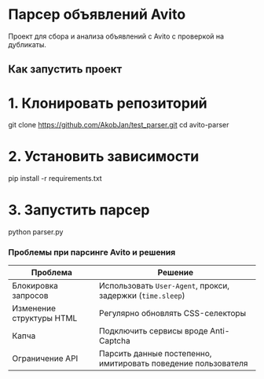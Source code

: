 # Парсер объявлений Avito
Проект для сбора и анализа объявлений с Avito с проверкой на дубликаты.

## **Как запустить проект**
# 1. Клонировать репозиторий
git clone https://github.com/AkobJan/test_parser.git
cd avito-parser

# 2. Установить зависимости
pip install -r requirements.txt

# 3. Запустить парсер
python parser.py

### **Проблемы при парсинге Avito и решения**
| Проблема | Решение |
|----------|---------|
| Блокировка запросов | Использовать `User-Agent`, прокси, задержки (`time.sleep`) |
| Изменение структуры HTML | Регулярно обновлять CSS-селекторы |
| Капча | Подключить сервисы вроде Anti-Captcha |
| Ограничение API | Парсить данные постепенно, имитировать поведение пользователя |
